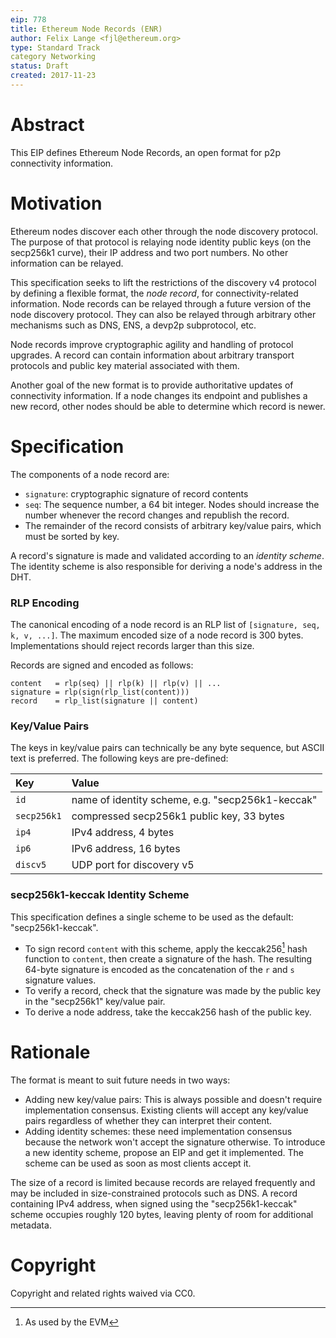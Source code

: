 ```yaml
---
eip: 778
title: Ethereum Node Records (ENR)
author: Felix Lange <fjl@ethereum.org>
type: Standard Track
category Networking
status: Draft
created: 2017-11-23
---
```


# Abstract

This EIP defines Ethereum Node Records, an open format for p2p connectivity information.

# Motivation

Ethereum nodes discover each other through the node discovery protocol. The purpose of
that protocol is relaying node identity public keys (on the secp256k1 curve), their IP
address and two port numbers. No other information can be relayed.

This specification seeks to lift the restrictions of the discovery v4 protocol by defining
a flexible format, the *node record*, for connectivity-related information. Node records
can be relayed through a future version of the node discovery protocol. They can also be
relayed through arbitrary other mechanisms such as DNS, ENS, a devp2p subprotocol, etc.

Node records improve cryptographic agility and handling of protocol upgrades. A record can
contain information about arbitrary transport protocols and public key material associated
with them.

Another goal of the new format is to provide authoritative updates of connectivity
information. If a node changes its endpoint and publishes a new record, other nodes should
be able to determine which record is newer.

# Specification

The components of a node record are:

- `signature`: cryptographic signature of record contents
- `seq`: The sequence number, a 64 bit integer. Nodes should increase the number whenever
   the record changes and republish the record.
-  The remainder of the record consists of arbitrary key/value pairs, which must be sorted
   by key.

A record's signature is made and validated according to an *identity scheme*. The identity
scheme is also responsible for deriving a node's address in the DHT.

### RLP Encoding

The canonical encoding of a node record is an RLP list of `[signature, seq, k, v, ...]`.
The maximum encoded size of a node record is 300 bytes. Implementations should reject
records larger than this size.

Records are signed and encoded as follows:

    content   = rlp(seq) || rlp(k) || rlp(v) || ...
    signature = rlp(sign(rlp_list(content)))
    record    = rlp_list(signature || content)

### Key/Value Pairs

The keys in key/value pairs can technically be any byte sequence, but ASCII text is
preferred. The following keys are pre-defined:

| Key          | Value                                            |
|:-------------|:-------------------------------------------------|
| `id`         | name of identity scheme, e.g. "secp256k1-keccak" |
| `secp256k1`  | compressed secp256k1 public key, 33 bytes        |
| `ip4`        | IPv4 address, 4 bytes                            |
| `ip6`        | IPv6 address, 16 bytes                           |
| `discv5`     | UDP port for discovery v5                        |

### secp256k1-keccak Identity Scheme

This specification defines a single scheme to be used as the default: "secp256k1-keccak".

- To sign record `content` with this scheme, apply the keccak256[^1] hash function to
  `content`, then create a signature of the hash. The resulting 64-byte signature is
  encoded as the concatenation of the `r` and `s` signature values.
- To verify a record, check that the signature was made by the public key in the
  "secp256k1" key/value pair.
- To derive a node address, take the keccak256 hash of the public key.

[^1]: As used by the EVM

# Rationale

The format is meant to suit future needs in two ways:

- Adding new key/value pairs: This is always possible and doesn't require implementation
  consensus. Existing clients will accept any key/value pairs regardless of whether they
  can interpret their content.
- Adding identity schemes: these need implementation consensus because the network won't
  accept the signature otherwise. To introduce a new identity scheme, propose an EIP and
  get it implemented. The scheme can be used as soon as most clients accept it.

The size of a record is limited because records are relayed frequently and may be included
in size-constrained protocols such as DNS. A record containing IPv4 address, when signed
using the "secp256k1-keccak" scheme occupies roughly 120 bytes, leaving plenty of room for
additional metadata.

# Copyright

Copyright and related rights waived via CC0.

